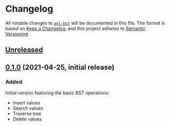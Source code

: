 # Changelog

All notable changes to [`avl-bst`][gh] will be documented in this file. The format is based on [Keep a Changelog](https://keepachangelog.com/en/1.0.0/),
and this project adheres to [Semantic Versioning](https://semver.org/spec/v2.0.0.html).

## [Unreleased][gh]

## [0.1.0] (2021-04-25, initial release)

### Added

Initial version featuring the basic BST operations:
- Insert values
- Search values
- Traverse tree
- Delete values

[gh]: https://github.com/JJWesterkamp/avl-bst


[Unreleased]: https://github.com/JJWesterkamp/avl-bst/compare/v0.1.0...HEAD
[0.1.0]: https://github.com/JJWesterkamp/avl-bst/tree/v0.1.0
